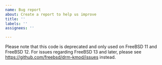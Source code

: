 ```yaml
---
name: Bug report
about: Create a report to help us improve
title: ''
labels: ''
assignees: ''

---
```


Please note that this code is deprecated and only used on FreeBSD 11 and FreeBSD 12.
For issues regarding FreeBSD 13 and later, please see https://github.com/freebsd/drm-kmod/issues instead.
